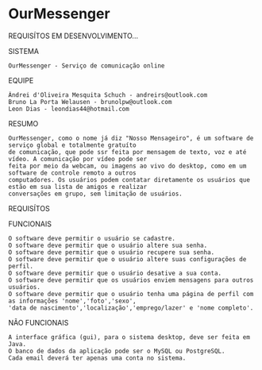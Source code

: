 OurMessenger
============

REQUISÍTOS EM DESENVOLVIMENTO...

SISTEMA

    OurMessenger - Serviço de comunicação online

EQUIPE

    Ândrei d'Oliveira Mesquita Schuch - andreirs@outlook.com
    Bruno La Porta Welausen - brunolpw@outlook.com
    Leon Dias - leondias44@hotmail.com    

RESUMO

    OurMessenger, como o nome já diz "Nosso Mensageiro", é um software de serviço global e totalmente gratuíto 
    de comunicação, que pode ssr feita por mensagem de texto, voz e até vídeo. A comunicação por vídeo pode ser 
    feita por meio da webcam, ou imagens ao vivo do desktop, como em um software de controle remoto a outros
    computadores. Os usuários podem contatar diretamente os usuários que estão em sua lista de amigos e realizar 
    conversações em grupo, sem limitação de usuários.

REQUISÍTOS

  FUNCIONAIS

    O software deve permitir o usuário se cadastre.
    O software deve permitir que o usuário altere sua senha.
    O software deve permitir que o usuário recupere sua senha.
    O software deve permitir que o usuário altere suas configurações de perfil.
    O software deve permitir que o usuário desative a sua conta.
    O software deve permitir que os usuários enviem mensagens para outros usuários.
    O software deve permitir que o usuário tenha uma página de perfil com as informações 'nome','foto','sexo',
    'data de nascimento','localização','emprego/lazer' e 'nome completo'.
    
  NÃO FUNCIONAIS

    A interface gráfica (gui), para o sistema desktop, deve ser feita em Java.
    O banco de dados da aplicação pode ser o MySQL ou PostgreSQL.
    Cada email deverá ter apenas uma conta no sistema.
